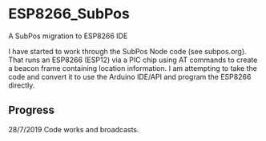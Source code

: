 # ESP8266_SubPos
A SubPos migration to ESP8266 IDE

I have started to work through the SubPos Node code (see subpos.org). That runs an ESP8266 (ESP12) via a PIC chip using AT commands to create a beacon frame containing location information. I am attempting to take the code and convert it to use the Arduino IDE/API and program the ESP8266 directly.

## Progress
28/7/2019 Code works and broadcasts. 
